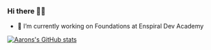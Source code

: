 ### Hi there 👋😄
- 🔭 I’m currently working on Foundations at Enspiral Dev Academy
<!--
**cherrycrush/cherrycrush** is a ✨ _special_ ✨ repository because its `README.md` (this file) appears on your GitHub profile.

Here are some ideas to get you started:

- 🔭 I’m currently working on ...
- 🌱 I’m currently learning ...
- 👯 I’m looking to collaborate on ...
- 🤔 I’m looking for help with ...
- 💬 Ask me about ...
- 📫 How to reach me: ...
- 😄 Pronouns: ...
- ⚡ Fun fact: ...
-->

[![Aarons's GitHub stats](https://github-readme-stats.vercel.app/api?username=cherrycrush)](https://github.com/anuraghazra/github-readme-stats)
